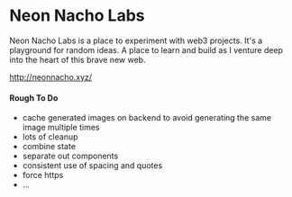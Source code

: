 # Neon Nacho Labs

 Neon Nacho Labs is a place to experiment with web3 projects. It's a playground for random ideas. A place to learn and build as I venture deep into the heart of this brave new web.

http://neonnacho.xyz/

#### Rough To Do
* cache generated images on backend to avoid generating the same image multiple times
* lots of cleanup
* combine state
* separate out components
* consistent use of spacing and quotes
* force https
* ...

